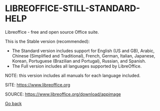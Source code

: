 # LIBREOFFICE-STILL-STANDARD-HELP

 Libreoffice - free and open source Office suite.
 
 This is the Stable version (recommended):
 
  - The Standard version includes support for English (US and GB),
    Arabic, Chinese (Simplified and Traditional), French, German,
    Italian, Japanese, Korean, Portuguese (Brazilian and Portugal),
    Russian, and Spanish.
  - The Full version includes all languages supported by LibreOffice.
  
  NOTE: this version includes all manuals for each language included.
 
 SITE: https://www.libreoffice.org

 SOURCE: https://www.libreoffice.org/download/appimage

 [Go back](https://portable-linux-apps.github.io/apps.html)
